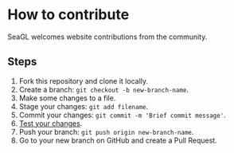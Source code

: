 # How to contribute

SeaGL welcomes website contributions from the community.

## Steps

1. Fork this repository and clone it locally.
2. Create a branch: `git checkout -b new-branch-name`.
3. Make some changes to a file.
4. Stage your changes: `git add filename`.
5. Commit your changes: `git commit -m 'Brief commit message'`.
6. [Test your changes](https://github.com/SeaGL/seagl.github.io#test-your-changes).
7. Push your branch: `git push origin new-branch-name`.
8. Go to your new branch on GitHub and create a Pull Request.
